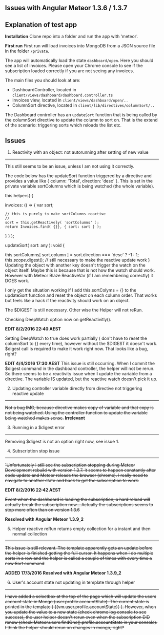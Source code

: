 **Issues with Angular Meteor 1.3.6 / 1.3.7**
--------------------------------------------

## Explanation of test app ##

**Installation**
Clone repo into a folder and run the app with 'meteor'.

**First run**
First run will load invoices into MongoDB from a JSON source file in the folder `/private`.

The app will automatically load the state `dashboard/open`. Here you should see a list of invoices.
Please open your Chrome console to see if the subscription loaded correctly if you are not seeing any invoices.

The main files you should look at are:

 - DashboardController, located in `client/views/dashboard/dashboard.controller.ts`
 - Invoices view, located in `client/views/dashboard/open/..`
 - ColumnSort directive, located in `client/lib/directives/columnSort/..`

The Dashboard controller has an `updateSort` function that is being called by the columnSort directive to update the column to sort on.
That is the extend of the scenario: triggering sorts which reloads the list etc.

## Issues ##

1) Reactivity with an object: not autorunning after setting of new value
------------------------------------------------------------------------

This still seems to be an issue, unless I am not using it correctly.

The code below has the updateSort function triggered by a directive and provides a value like { column: 'Total', direction: 'desc' }.
This is set in the private variable sortColumns which is being watched (the whole variable).

 this.helpers( {

  invoices: () => {
    var sort;

    // this is purely to make sortColumns reactive
    //
    sort = this.getReactively( 'sortColumns' );
    return Invoices.find( {}}, { sort: sort } );
  }
} );

updateSort( sort: any ): void {

   this.sortColumns[ sort.column ]  = sort.direction === 'desc' ? -1 : 1;
  this.$scope.$digest(); // still necessary to make the reactive update work
 }
Updating the object with another key doesn't trigger the watch on the object itself. Maybe this is because that is not how the watch should work. However with Meteor Blaze ReactiveVar (if I am remembering correctly) it DOES work.

I only get the situation working if I add this.sortColyms = {} to the updateSort function and reset the object on each column order. That works but feels like a hack if the reactivity should work on an object.

The $DIGEST is still necessary. Other wise the Helper will not reRun.

Checking DeepWatch option now on getReactivitly().

**EDIT 8/2/2016 22:40 AEST**

Setting DeepWatch to true does work partially ( don't have to reset the columnSort to {} every time), however without the $DIGEST it doesn't work. $digest call is required to make it work right now.
That looks like a bug, right?

**EDIT 4/4/2016 17:30 AEST**
This issue is still occurring. When I commit the $digest command in the dashboard controller, the helper will not be rerun. So there seems to be a reactivity issue when I update the variable from a directive. The variable IS updated, but the reactive watch doesn't pick it up.

2) Updating controller variable directly from directive not triggering reactive update
------------------------------------------------------------------------

~~Not a bug IMO, because directive makes copy of variable and that copy is not being watched. Using the controller function to update the variable being watched makes sense.~~
**Irrelevant**

3) Running in a $digest error
-----------------------------

Removing $digest is not an option right now, see issue 1.

4) Subscription stop issue
--------------------------

~~`Unfortunately I still see the subscription stopping during Meteor Development rebuild with version 1.3.7.
It seems to happen constantly after code update and Meteor reloads the browser (chrome). I really need to navigate to another state and back to get the subscription to work.~~

**EDIT 8/2/2016 22:42 AEST**

~~Event when the dashboard is loading the subscription, a hard reload will actually break the subscription now....Actually the subscriptions seems to stop more often than on version 1.3.6~~

**Resolved with Angular Meteor 1.3.9_2**

5) Helper reactive reRun returns empty collection for a instant and then normal collection
------------------------------------------------------------------------

~~This issue is still relevant. The template apparently gets an update before the helper is finished getting the full cursor. It happens when I do multiple sorts in a row and the helper is called a couple of times with every time a new Sort command~~

**ADDED 17/3/2016**
**Resolved with Angular Meteor 1.3.9_2**

6) User's account state not updating in template through helper
---------------------------------------------------------------

~~I have added a selectbox at the top of the page which will update the users account state in Mongo (user.profile.accountState). The current state is printed in the template ( {{vm.user.profile.accountState}} ). However, when you update the value to a new state (check chrome log console to see success), the user helper doesn't rerun even when the subscription DID renew (check Meteor.users.findOne().profile.accountState in your console).
I think the helper should rerun on changes in mongo, right?~~